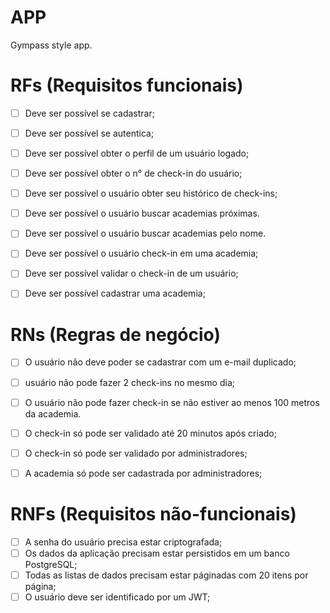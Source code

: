 # APP

Gympass style app.

# RFs (Requisitos funcionais)

- [ ] Deve ser possível se cadastrar;
- [ ] Deve ser possível se autentica;
- [ ] Deve ser possível obter o perfil de um usuário logado;
- [ ] Deve ser possível obter o n° de check-in do usuário;
- [ ] Deve ser possível o usuário obter seu histórico de check-ins;
- [ ] Deve ser possível o usuário buscar academias próximas.
- [ ] Deve ser possível o usuário buscar academias pelo nome.
- [ ] Deve ser possível o usuário check-in em uma academia;
- [ ] Deve ser possível validar o check-in de um usuário;
- [ ] Deve ser possível cadastrar uma academia;


# RNs (Regras de negócio)

- [ ] O usuário não deve poder se cadastrar com um e-mail duplicado;
- [ ] usuário não pode fazer 2 check-ins no mesmo dia;
- [ ] O usuário não pode fazer check-in se não estiver ao menos 100 metros da academia.
- [ ] O check-in só pode ser validado até 20 minutos após criado;
- [ ] O check-in só pode ser validado por administradores;
- [ ] A academia só pode ser cadastrada por administradores;



# RNFs (Requisitos não-funcionais)

- [ ] A senha do usuário precisa estar criptografada;
- [ ] Os dados da aplicação precisam estar persistidos em um banco PostgreSQL;
- [ ] Todas as listas de dados precisam estar páginadas com 20 itens por página;
- [ ] O usuário deve ser identificado por um JWT;
